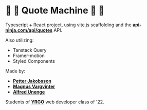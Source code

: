 # :dragon: :leaves: Quote Machine :leaves: :dragon:
Typescript + React project, using vite.js scaffolding and the [**api-ninja.com/api/quotes**](https://api-ninjas.com/api/) API. 

Also utilizing: 
- Tanstack Query
- Framer-motion
- Styled Components

Made by: 
- [**Petter Jakobsson**](https://github.com/jaken92)
- [**Magnus Vargvinter**](https://github.com/MagnusVV)
- [**Alfred Unenge**](https://github.com/alun0511) 

Students of [**YRGO**](https://www.yrgo.se/utbildningar/webbutvecklare/ "YRGO") web developer class of '22.
